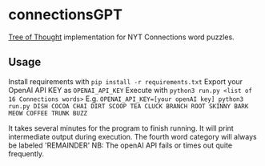 # connectionsGPT
[Tree of Thought](https://arxiv.org/abs/2305.10601) implementation for NYT Connections word puzzles.

## Usage
Install requirements with `pip install -r requirements.txt`
Export your OpenAI API KEY as `OPENAI_API_KEY`
Execute with `python3 run.py <list of 16 Connections words>`
E.g. `OPENAI_API_KEY=[your openAI key] python3 run.py DISH COCOA CHAI DIRT SCOOP TEA CLUCK BRANCH ROOT SKINNY BARK MEOW COFFEE TRUNK BUZZ`

It takes several minutes for the program to finish running. It will print intermediate output during execution.
The fourth word category will always be labeled 'REMAINDER'
NB: The openAI API fails or times out quite frequently.
